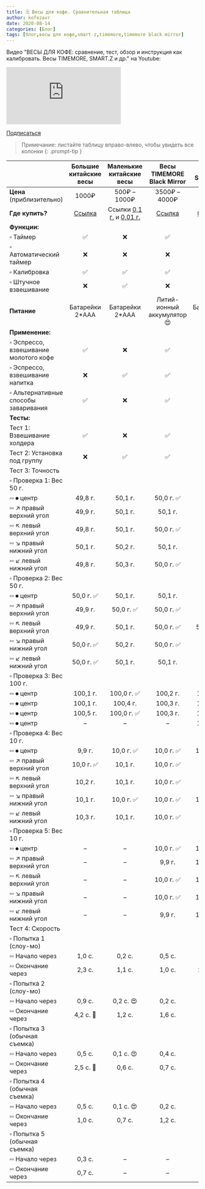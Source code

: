 ```yaml
---
title: 🗒 Весы для кофе. Сравнительная таблица
author: kofezavr
date: 2020-08-14
categories: [Блог]
tags: [блог,весы для кофе,smart z,timemore,timemore black mirror]
--- 
```


Видео "ВЕСЫ ДЛЯ КОФЕ: сравнение, тест, обзор и инструкция как калибровать. Весы TIMEMORE, SMART.Z и др." на Youtube:

<p><div class="youtube-wrapper"><iframe src="https://www.youtube.com/embed/YHHWk9ljqKc?controls=0" title="YouTube video player" frameborder="0" allow="accelerometer; autoplay; clipboard-write; encrypted-media; gyroscope; picture-in-picture" allowfullscreen></iframe></div></p>

<a class="play" href="https://www.youtube.com/c/Coffeesaurus?sub_confirmation=1"><i class="fab fa-youtube"></i> Подписаться</a>

<!--more-->

> Примечание: листайте таблицу вправо-влево, чтобы увидеть все колонки
{: .prompt-tip }

|  | Большие китайские весы |  Маленькие китайские весы | Весы TIMEMORE Black Mirror | Весы SMART.Z  |
| :------------ | :------------: | :------------: | :------------: | :------------: |
| __Цена__ (приблизительно) |  1000₽  | 500₽ – 1000₽  |  3500₽ – 4000₽ | 2500₽ |
| __Где купить?__ | [Cсылка](https://letyshops.com/r/aliexpress-12197b35747b) | Ссылки [0,1 г.](https://letyshops.com/r/aliexpress-d622fe27ef14) и [0,01 г.](https://letyshops.com/r/aliexpress-64ab30a236de)| [Ссылка](https://letyshops.com/r/aliexpress-04f3a0accb4a) | [Ссылка](https://aliexpress.ru/item/4000832725716.html) |
| __Функции:__  |
| ▫️ Таймер | ✅ | ❌ | ✅ | ✅ |
| ▫️ Автоматический таймер | ❌ | ❌ | ❌ | ✅ |
| ▫️ Калибровка | ✅ | ✅ | ✅ | ✅ |
| ▫️ Штучное взвешивание | ❌ | ✅ | ❌ | ❌ |
| __Питание__ | Батарейки 2*AAA | Батарейки 2*AAA | Литий-ионный аккумулятор 😍 | Батарейки 2*AAA |
| __Применение:__  |
| ▫️ Эспрессо, взвешивание молотого кофе | ✅ | ❌ | ✅ | ❌ |
| ▫️ Эспрессо, взвешивание напитка | ❌ | ✅ | ✅ | ✅ |
| ▫️ Альтернативные способы заваривания | ✅ | ❌ | ✅ | ✅ |
| __Тесты:__  |
| Тест 1: Взвешивание холдера | ✅ | ❌ | ✅ | ✅ |
| Тест 2: Установка под группу | ❌ | ✅ | ✅ | ✅ |
| Тест 3: Точность |   |   |   |   |
| ▫️ Проверка 1: Вес 50 г. |   |   |   |   |
| ▫️▫️ ⏺ центр | 49,8 г. | 50,1 г. | 50,0 г. ✅ |  50,4 г. |
| ▫️▫️ ↗️ правый верхний угол| 49,9 г. | 50,1 г. | 50,1 г. |  50,6 г. |
| ▫️▫️ ↖️ левый верхний угол | 49,8 г. | 50,1 г. | 50,0 г. ✅ |  50,6 г. |
| ▫️▫️ ↘️ правый нижний угол | 50,1 г. | 50,2 г. | 50,1 г. |  50,7 г. |
| ▫️▫️ ↙️ левый нижний угол | 49,8 г. | 50,3 г. | 50,0 г. ✅ |  50,7 г. |
| ▫️ Проверка 2: Вес 50 г. |   |   |   |   |
| ▫️▫️ ⏺ центр | 50,0 г. ✅ | 50,1 г. | 50,1 г. |  50,9 г. |
| ▫️▫️ ↗️ правый верхний угол| 49,9 г. | 50,0 г. ✅ | 50,0 г. ✅ |  50,9 г. |
| ▫️▫️ ↖️ левый верхний угол | 49,9 г. | 50,1 г. | 50,0 г. ✅ |  51,0 г. 🤬 |
| ▫️▫️ ↘️ правый нижний угол | 50,0 г. ✅ | 50,2 г. | 50,0 г. ✅ | 50,9 г. |
| ▫️▫️ ↙️ левый нижний угол | 50,0 г. ✅ | 50,1 г. | 50,1 г. | 50,9 г.  |
| ▫️ Проверка 3: Вес 100 г. |   |   |   |   |
| ▫️▫️ ⏺ центр | 100,1 г. | 100,0 г. ✅ | 100,2 г. | 100,4 г. |
| ▫️▫️ ⏺ центр | 100,1 г. | 100,4 г. | 100,3 г. | 100,5 г. |
| ▫️▫️ ⏺ центр | 100,5 г. | 100,0 г. ✅  | 100,3 г. | 100,5 г. |
| ▫️▫️ ⏺ центр | – | – | – | 100,4 г.  |
| ▫️ Проверка 4: Вес 10 г. |   |   |   |   |
| ▫️▫️ ⏺ центр | 9,9 г. | 10,0 г. ✅ | 10,0 г. ✅ | 10,0 г. ✅ |
| ▫️▫️ ↗️ правый верхний угол| 10,0 г. ✅ | 10,1 г. | 10,0 г. ✅ | 10,1 г. |
| ▫️▫️ ↖️ левый верхний угол | 10,2 г. | 10,1 г. | 10,0 г. ✅ | 9,8 г. |
| ▫️▫️ ↘️ правый нижний угол | 10,1 г. | 10,0 г. ✅ | 10,0 г. ✅ | 10,0 г. ✅ |
| ▫️▫️ ↙️ левый нижний угол | 10,3 г. | 10,1 г. | 10,0 г. ✅ | 9,8 г. |
| ▫️ Проверка 5: Вес 10 г. |   |   |   |   |
| ▫️▫️ ⏺ центр | – | – | 10,0 г. ✅ | 10,0 г. ✅ |
| ▫️▫️ ↗️ правый верхний угол| – | – | 9,9 г. | 10,0 г. ✅ |
| ▫️▫️ ↖️ левый верхний угол | – | – | 10,0 г. ✅ | 10,0 г. ✅ |
| ▫️▫️ ↘️ правый нижний угол | – | – | 10,0 г. ✅ | 10,0 г. ✅ |
| ▫️▫️ ↙️ левый нижний угол | – | – | 9,9 г. | 10,0 г. ✅ |
| Тест 4: Скорость |   |   |   |   |
| ▫️ Попытка 1 (слоу-мо) |  |  |  |  |
| ▫️▫️ Начало через | 1,0 с. | 0,2 с. | 0,5 с. | 0,2 с.  |
| ▫️▫️ Окончание через | 2,3 с. | 1,1 с. | 1,0 с. | 2,7 с. 🤬 |
| ▫️ Попытка 2 (слоу-мо) |  |  |  |  |
| ▫️▫️ Начало через | 0,9 с. | 0,2 с. 😍 | 0,2 с. | 0,3 с.  |
| ▫️▫️ Окончание через | 4,2 с. 🤬 |  1,2 с. | 1,6 с. | 1,6 с. |
| ▫️ Попытка 3 (обычная съемка) |  |  |  |  |
| ▫️▫️ Начало через | 0,5 с. | 0,1 с. 😍 | 0,4 с. | 0,3 с.  |
| ▫️▫️ Окончание через | 2,5 с. 🤬 | 0,6 с. | 0,7 с. | 1,5 с. |
| ▫️ Попытка 4 (обычная съемка) |  |  |  |  |
| ▫️▫️ Начало через | 0,5 с. | 0,1 с. 😍 | 0,2 с. | 0,2 с.  |
| ▫️▫️ Окончание через | 1,0 с. |  0,7 с. | 1,2 с. | 0,6 с. |
| ▫️ Попытка 5 (обычная съемка) |  |  |  |  |
| ▫️▫️ Начало через | 0,3 с. | – | – | 0,3 с.  |
| ▫️▫️ Окончание через | 0,7 с. | – | – | 1,4 с. |
